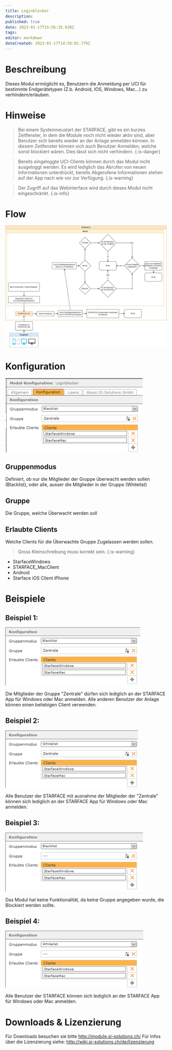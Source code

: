 ```yaml
---
title: Loginblocker
description: 
published: true
date: 2023-01-17T15:56:35.638Z
tags: 
editor: markdown
dateCreated: 2023-01-17T14:50:02.779Z
---
```


# Beschreibung
Dieses Modul ermöglicht es, Benutzern die Anmeldung per UCI für bestimmte Endgerätetypen (Z.b. Android, IOS, Windows, Mac...) zu verhindern/erlauben.

# Hinweise

> Bei einem Systemneustart der STARFACE, gibt es ein kurzes Zeitfenster, in dem die Module noch nicht wieder aktiv sind, aber Benutzer sich bereits wieder an der Anlage anmelden können. In diesem Zeitfenster können sich auch Benutzer Anmelden, welche sonst blockiert wären. Dies lässt sich nicht verhindern.
{.is-danger}

> Bereits eingeloggte UCI-Clients können durch das Modul nicht ausgeloggt werden. Es wird lediglich das Abrufen von neuen Informationen unterdrückt, bereits Abgerufene Informationen stehen auf der App nach wie vor zur Verfügung.
{.is-warning}

> Der Zugriff auf das Webinterface wird durch dieses Modul nicht eingeschränkt.
{.is-info}

# Flow
![Flow.jpg](/uploads/loginblocker/Flow.jpg)

# Konfiguration

![1.png](/uploads/loginblocker/1.png)

## Gruppenmodus
Definiert, ob nur die Mitglieder der Gruppe überwacht werden sollen (Blacklist), oder alle, ausser die Mitglieder in der Gruppe (Whitelist)

## Gruppe
Die Gruppe, welche Überwacht werden soll

## Erlaubte Clients
Welche Clients für die Überwachte Gruppe Zugelassen werden sollen.

> Gross Kleinschreibung muss korrekt sein.
{.is-warning}

- StarfaceWindows
- STARFACE_MacClient
- Android
- Starface iOS Client iPhone

# Beispiele

## Beispiel 1:

![Example1.PNG](/uploads/loginblocker/Example1.PNG)

Die Mitglieder der Gruppe "Zentrale" dürfen sich lediglich an der STARFACE App für Windows oder Mac anmelden. Alle anderen Benutzer der Anlage können einen beliebigen Client verwenden.

## Beispiel 2:

![Example2.PNG](/uploads/loginblocker/Example2.PNG)

Alle Benutzer der STARFACE mit ausnahme der Mitglieder der "Zentrale" können sich lediglich an der STARFACE App für Windows oder Mac anmelden.

## Beispiel 3:

![Example3.PNG](/uploads/loginblocker/Example3.PNG)

Das Modul hat keine Funktionalität, da keine Gruppe angegeben wurde, die Blockiert werden sollte.

## Beispiel 4:

![Example4.PNG](/uploads/loginblocker/Example4.PNG)

Alle Benutzer der STARFACE können sich lediglich an der STARFACE App für Windows oder Mac anmelden.

# Downloads & Lizenzierung
Für Downloads besuchen sie bitte http://module.si-solutions.ch/
Für Infos über die Lizenzierung siehe: http://wiki.si-solutions.ch/de/lizenzierung